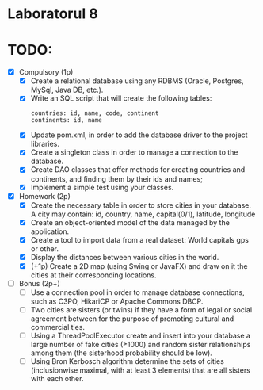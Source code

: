 # Laboratorul 8


# TODO:
- [x] Compulsory (1p)
    - [x] Create a relational database using any RDBMS (Oracle, Postgres, MySql, Java DB, etc.).
    - [x] Write an SQL script that will create the following tables:
        ```
        countries: id, name, code, continent
        continents: id, name
       ```
    - [x] Update pom.xml, in order to add the database driver to the project libraries.
    - [x] Create a singleton class in order to manage a connection to the database.
    - [x] Create DAO classes that offer methods for creating countries and continents, and finding them by their ids and names;
    - [x] Implement a simple test using your classes. 

- [x] Homework (2p)
    - [x] Create the necessary table in order to store cities in your database. A city may contain: id, country, name, capital(0/1), latitude, longitude
    - [x] Create an object-oriented model of the data managed by the application.
    - [x] Create a tool to import data from a real dataset: World capitals gps or other.
    - [x] Display the distances between various cities in the world.
    - [x] (+1p) Create a 2D map (using Swing or JavaFX) and draw on it the cities at their corresponding locations. 

- [ ] Bonus (2p+)
    - [ ] Use a connection pool in order to manage database connections, such as C3PO, HikariCP or Apache Commons DBCP.
    - [ ] Two cities are sisters (or twins) if they have a form of legal or social agreement between for the purpose of promoting cultural and commercial ties.
    - [ ] Using a ThreadPoolExecutor create and insert into your database a large number of fake cities (≥1000) and random sister relationships among them (the sisterhood probability should be low).
    - [ ] Using Bron Kerbosch algorithm determine the sets of cities (inclusionwise maximal, with at least 3 elements) that are all sisters with each other. 